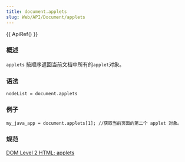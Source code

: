 ```yaml
---
title: document.applets
slug: Web/API/Document/applets
---
```


{{ ApiRef() }}

### 概述

`applets` 按顺序返回当前文档中所有的`applet`对象。

### 语法

```plain
nodeList = document.applets
```

### 例子

```plain
my_java_app = document.applets[1]; //获取当前页面的第二个 applet 对象。
```

### 规范

[DOM Level 2 HTML: applets](https://www.w3.org/TR/DOM-Level-2-HTML/html.html#ID-85113862)
